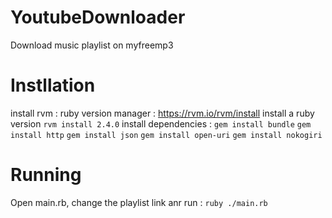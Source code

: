 # YoutubeDownloader

Download music playlist on myfreemp3

# Instllation

install rvm : ruby version manager : https://rvm.io/rvm/install 
install a ruby version `rvm install 2.4.0`
install dependencies :
`gem install bundle`
`gem install http`
`gem install json`
`gem install open-uri`
`gem install nokogiri`

# Running
Open main.rb, change the playlist link anr run : `ruby ./main.rb`
